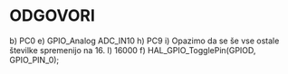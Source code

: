 # ODGOVORI

b) PC0
e) GPIO_Analog ADC_IN10
h) PC9
i) Opazimo da se še vse ostale številke spremenijo na 16.
l) 16000
f) HAL_GPIO_TogglePin(GPIOD, GPIO_PIN_0);

